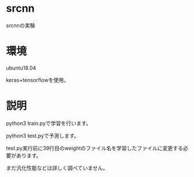 # srcnn
srcnnの実験

# 環境
ubuntu18.04

keras+tensorflowを使用。


# 説明
python3 train.pyで学習を行います。

python3 test.pyで予測します。

test.py実行前に39行目のweightのファイル名を学習したファイルに変更する必要があります。

まだ汎化性能などは詳しく調べていません。
